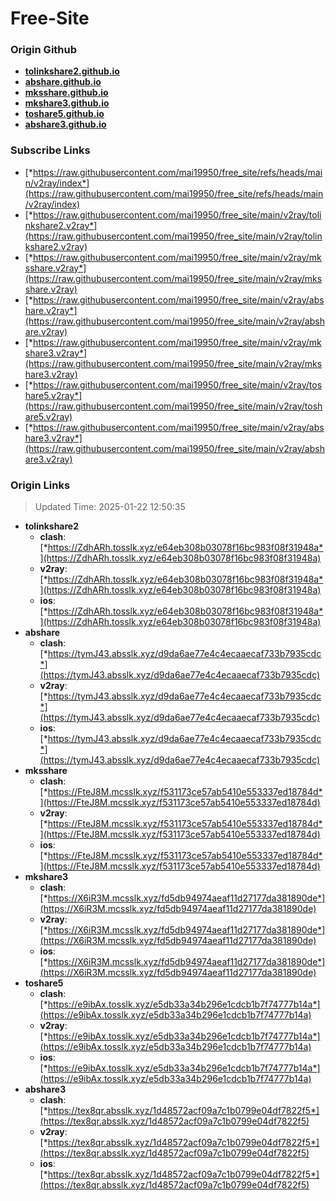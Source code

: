 # Free-Site

### Origin Github

- [**tolinkshare2.github.io**](https://github.com/tolinkshare2/tolinkshare2.github.io)
- [**abshare.github.io**](https://github.com/abshare/abshare.github.io)
- [**mksshare.github.io**](https://github.com/mksshare/mksshare.github.io)
- [**mkshare3.github.io**](https://github.com/mkshare3/mkshare3.github.io)
- [**toshare5.github.io**](https://github.com/toshare5/toshare5.github.io)
- [**abshare3.github.io**](https://github.com/abshare3/abshare3.github.io)

### Subscribe Links

- [*https://raw.githubusercontent.com/mai19950/free_site/refs/heads/main/v2ray/index*](https://raw.githubusercontent.com/mai19950/free_site/refs/heads/main/v2ray/index)
- [*https://raw.githubusercontent.com/mai19950/free_site/main/v2ray/tolinkshare2.v2ray*](https://raw.githubusercontent.com/mai19950/free_site/main/v2ray/tolinkshare2.v2ray)
- [*https://raw.githubusercontent.com/mai19950/free_site/main/v2ray/mksshare.v2ray*](https://raw.githubusercontent.com/mai19950/free_site/main/v2ray/mksshare.v2ray)
- [*https://raw.githubusercontent.com/mai19950/free_site/main/v2ray/abshare.v2ray*](https://raw.githubusercontent.com/mai19950/free_site/main/v2ray/abshare.v2ray)
- [*https://raw.githubusercontent.com/mai19950/free_site/main/v2ray/mkshare3.v2ray*](https://raw.githubusercontent.com/mai19950/free_site/main/v2ray/mkshare3.v2ray)
- [*https://raw.githubusercontent.com/mai19950/free_site/main/v2ray/toshare5.v2ray*](https://raw.githubusercontent.com/mai19950/free_site/main/v2ray/toshare5.v2ray)
- [*https://raw.githubusercontent.com/mai19950/free_site/main/v2ray/abshare3.v2ray*](https://raw.githubusercontent.com/mai19950/free_site/main/v2ray/abshare3.v2ray)

### Origin Links

> Updated Time: 2025-01-22 12:50:35

- **tolinkshare2**
  - **clash**: [*https://ZdhARh.tosslk.xyz/e64eb308b03078f16bc983f08f31948a*](https://ZdhARh.tosslk.xyz/e64eb308b03078f16bc983f08f31948a)
  - **v2ray**: [*https://ZdhARh.tosslk.xyz/e64eb308b03078f16bc983f08f31948a*](https://ZdhARh.tosslk.xyz/e64eb308b03078f16bc983f08f31948a)
  - **ios**: [*https://ZdhARh.tosslk.xyz/e64eb308b03078f16bc983f08f31948a*](https://ZdhARh.tosslk.xyz/e64eb308b03078f16bc983f08f31948a)
- **abshare**
  - **clash**: [*https://tymJ43.absslk.xyz/d9da6ae77e4c4ecaaecaf733b7935cdc*](https://tymJ43.absslk.xyz/d9da6ae77e4c4ecaaecaf733b7935cdc)
  - **v2ray**: [*https://tymJ43.absslk.xyz/d9da6ae77e4c4ecaaecaf733b7935cdc*](https://tymJ43.absslk.xyz/d9da6ae77e4c4ecaaecaf733b7935cdc)
  - **ios**: [*https://tymJ43.absslk.xyz/d9da6ae77e4c4ecaaecaf733b7935cdc*](https://tymJ43.absslk.xyz/d9da6ae77e4c4ecaaecaf733b7935cdc)
- **mksshare**
  - **clash**: [*https://FteJ8M.mcsslk.xyz/f531173ce57ab5410e553337ed18784d*](https://FteJ8M.mcsslk.xyz/f531173ce57ab5410e553337ed18784d)
  - **v2ray**: [*https://FteJ8M.mcsslk.xyz/f531173ce57ab5410e553337ed18784d*](https://FteJ8M.mcsslk.xyz/f531173ce57ab5410e553337ed18784d)
  - **ios**: [*https://FteJ8M.mcsslk.xyz/f531173ce57ab5410e553337ed18784d*](https://FteJ8M.mcsslk.xyz/f531173ce57ab5410e553337ed18784d)
- **mkshare3**
  - **clash**: [*https://X6iR3M.mcsslk.xyz/fd5db94974aeaf11d27177da381890de*](https://X6iR3M.mcsslk.xyz/fd5db94974aeaf11d27177da381890de)
  - **v2ray**: [*https://X6iR3M.mcsslk.xyz/fd5db94974aeaf11d27177da381890de*](https://X6iR3M.mcsslk.xyz/fd5db94974aeaf11d27177da381890de)
  - **ios**: [*https://X6iR3M.mcsslk.xyz/fd5db94974aeaf11d27177da381890de*](https://X6iR3M.mcsslk.xyz/fd5db94974aeaf11d27177da381890de)
- **toshare5**
  - **clash**: [*https://e9ibAx.tosslk.xyz/e5db33a34b296e1cdcb1b7f74777b14a*](https://e9ibAx.tosslk.xyz/e5db33a34b296e1cdcb1b7f74777b14a)
  - **v2ray**: [*https://e9ibAx.tosslk.xyz/e5db33a34b296e1cdcb1b7f74777b14a*](https://e9ibAx.tosslk.xyz/e5db33a34b296e1cdcb1b7f74777b14a)
  - **ios**: [*https://e9ibAx.tosslk.xyz/e5db33a34b296e1cdcb1b7f74777b14a*](https://e9ibAx.tosslk.xyz/e5db33a34b296e1cdcb1b7f74777b14a)
- **abshare3**
  - **clash**: [*https://tex8qr.absslk.xyz/1d48572acf09a7c1b0799e04df7822f5*](https://tex8qr.absslk.xyz/1d48572acf09a7c1b0799e04df7822f5)
  - **v2ray**: [*https://tex8qr.absslk.xyz/1d48572acf09a7c1b0799e04df7822f5*](https://tex8qr.absslk.xyz/1d48572acf09a7c1b0799e04df7822f5)
  - **ios**: [*https://tex8qr.absslk.xyz/1d48572acf09a7c1b0799e04df7822f5*](https://tex8qr.absslk.xyz/1d48572acf09a7c1b0799e04df7822f5)
